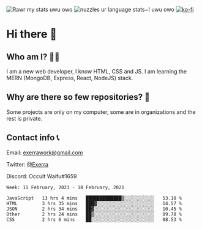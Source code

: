 ![Rawr my stats uwu owo](https://github-readme-stats.vercel.app/api?username=Exerra&show_icons=true&theme=buefy)
![nuzzles ur language stats~! uwu owo](https://github-readme-stats.vercel.app/api/top-langs/?username=Exerra&layout=compact)
[![ko-fi](https://www.ko-fi.com/img/githubbutton_sm.svg)](https://ko-fi.com/X8X130H96)
# Hi there 👋
## Who am I? 🙋‍♀️
I am a new web developer, I know HTML, CSS and JS. I am learning the MERN (MongoDB, Express, React, NodeJS) stack.
## Why are there so few repositories? 🤔
Some projects are only on my computer, some are in organizations and the rest is private.
## Contact info 📞
Email: [exerrawork@gmail.com](mailto:exerrawork@gmail.com)

Twitter: [@Exerra](https://twitter.com/exerra)

Discord: Occult Waifu#1659

<!--START_SECTION:waka-->
```text
Week: 11 February, 2021 - 18 February, 2021

JavaScript   13 hrs 4 mins   █████████████▒░░░░░░░░░░░   53.10 % 
HTML         3 hrs 35 mins   ███▓░░░░░░░░░░░░░░░░░░░░░   14.57 % 
JSON         2 hrs 34 mins   ██▓░░░░░░░░░░░░░░░░░░░░░░   10.45 % 
Other        2 hrs 24 mins   ██▒░░░░░░░░░░░░░░░░░░░░░░   09.78 % 
CSS          2 hrs 6 mins    ██░░░░░░░░░░░░░░░░░░░░░░░   08.53 % 
```
<!--END_SECTION:waka-->

